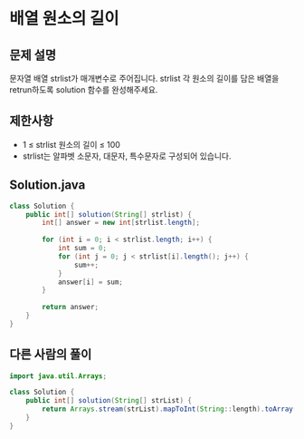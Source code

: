 # 배열 원소의 길이
## 문제 설명
문자열 배열 strlist가 매개변수로 주어집니다. strlist 각 원소의 길이를 담은 배열을 retrun하도록 solution 함수를 완성해주세요.
## 제한사항
- 1 ≤ strlist 원소의 길이 ≤ 100
- strlist는 알파벳 소문자, 대문자, 특수문자로 구성되어 있습니다.
## Solution.java
```java
class Solution {
    public int[] solution(String[] strlist) {
        int[] answer = new int[strlist.length];
    
        for (int i = 0; i < strlist.length; i++) {
            int sum = 0;
            for (int j = 0; j < strlist[i].length(); j++) {
                sum++;
            }
            answer[i] = sum;
        }
        
        return answer;
    }
}
```
## 다른 사람의 풀이
```java
import java.util.Arrays;

class Solution {
    public int[] solution(String[] strList) {
        return Arrays.stream(strList).mapToInt(String::length).toArray();
    }
}
```
